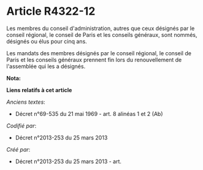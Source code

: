 # Article R4322-12

Les membres du conseil d'administration, autres que ceux désignés par le conseil régional, le conseil de Paris et les
conseils généraux, sont nommés, désignés ou élus pour cinq ans.

Les mandats des membres désignés par le conseil régional, le conseil de Paris et les conseils généraux prennent fin lors du
renouvellement de l'assemblée qui les a désignés.

**Nota:**



**Liens relatifs à cet article**

_Anciens textes_:

  - Décret n°69-535 du 21 mai 1969 - art. 8 alinéas 1 et 2 (Ab)

_Codifié par_:

  - Décret n°2013-253 du 25 mars 2013

_Créé par_:

  - Décret n°2013-253 du 25 mars 2013 - art.
